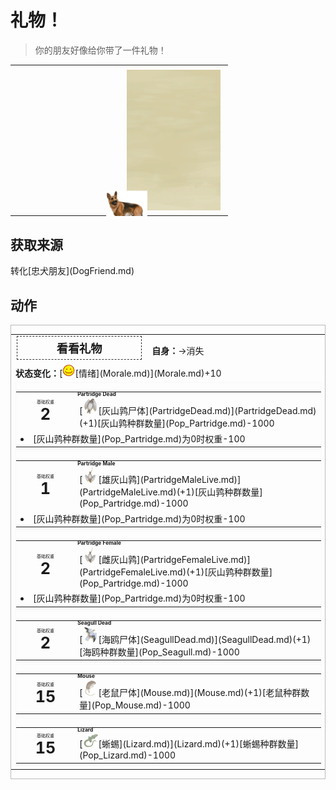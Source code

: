 # 礼物！  
> 你的朋友好像给你带了一件礼物！  
  
<table class="table table-bordered" data-toggle="table"  data-show-header="false"><thead style="display:none"><tr ><th  style="width:50%;text-align:left;vertical-align:top;"  data-sortable="true"  >title</th><th  style="width:50%;text-align:left;vertical-align:top;"  ></th></tr></thead><tr ><td  style="width:50%;text-align:left;vertical-align:top;"  ></td><td  style="width:50%;text-align:left;vertical-align:top;"  ><div style="float:right; margin:5px"><div class="gamecard" style="width:150px; height:225px;"><a href="Event_DogFriendGift.md" style="color:black"><img class="bg" decoding="async" src="../wiki/Sprite/BG_SandFront.png" href="a.md" style="max-width:150px;max-height:225px;"><img decoding="async" src="../wiki/Sprite/Dog.png" class="cardimage" style="transform: translate(-50%, -50%) scale(0.4398826979472141);"><span style="font-size: 25px;">礼物！</span></a></div></div></td></tr></tbody></table>  
  
## 获取来源  
<div style="display:inline-block"><div class="gamedatalist" style="text-align:left;min-width:200px;min-height:0px;"><div style="display:inline-block"><div style="display:inline-block;vertical-align:middle;">转化</div><div style="display:inline-block;vertical-align:middle;">[忠犬朋友](DogFriend.md)</div></div></div></div>  
  
## 动作  
<div  style="border:1px solid #BBB"><table><tr><td rowspan="2" style="width:200px;text-align:center;font-size:1.3em;font-weight:bold"><div style="padding:5px;border:1px dashed #333"><div>看看礼物</div></div></td><td></td></tr><tr><td><b>自身：</b>→消失</td></tr><tr><td colspan="2"><b>状态变化：</b>[<div style="width:20px;display:inline-block;text-align:center"><img decoding="async" src="../wiki/Sprite/Content.png" href="a.md" style="max-width:20px;max-height:20px;"></div>[情绪](Morale.md)](Morale.md)+10</td></tr><tr><td colspan="2"><div style="columns:auto"><div style="display:inline-block;width:100%;break-inside: avoid;border:1px solid #F8F8F8"><table style="margin-bottom:3px;"><tr><td rowspan=2 style="text-align:center" width="80px"><div style="font-size:0.5em">基础权重</div><div style="font-size:1.8em;font-weight:bold">2</div></td><td style="font-size:0.6em;line-height:0.6em;font-weight:bold">Partridge Dead</td></tr><tr><td>[<div style="width:25px;display:inline-block;text-align:center"><img decoding="async" src="../wiki/Sprite/PartridgeDead.png" href="a.md" style="max-width:25px;max-height:25px;"></div>[灰山鹑尸体](PartridgeDead.md)](PartridgeDead.md)(+1)[灰山鹑种群数量](Pop_Partridge.md)-1000</td></tr><tr><td colspan=2><li>[灰山鹑种群数量](Pop_Partridge.md)为0时权重-100</li></td></tr></table></div><div style="display:inline-block;width:100%;break-inside: avoid;border:1px solid #F8F8F8"><table style="margin-bottom:3px;"><tr><td rowspan=2 style="text-align:center" width="80px"><div style="font-size:0.5em">基础权重</div><div style="font-size:1.8em;font-weight:bold">1</div></td><td style="font-size:0.6em;line-height:0.6em;font-weight:bold">Partridge Male</td></tr><tr><td>[<div style="width:25px;display:inline-block;text-align:center"><img decoding="async" src="../wiki/Sprite/PartridgeHangingMale.png" href="a.md" style="max-width:25px;max-height:25px;"></div>[雄灰山鹑](PartridgeMaleLive.md)](PartridgeMaleLive.md)(+1)[灰山鹑种群数量](Pop_Partridge.md)-1000</td></tr><tr><td colspan=2><li>[灰山鹑种群数量](Pop_Partridge.md)为0时权重-100</li></td></tr></table></div><div style="display:inline-block;width:100%;break-inside: avoid;border:1px solid #F8F8F8"><table style="margin-bottom:3px;"><tr><td rowspan=2 style="text-align:center" width="80px"><div style="font-size:0.5em">基础权重</div><div style="font-size:1.8em;font-weight:bold">2</div></td><td style="font-size:0.6em;line-height:0.6em;font-weight:bold">Partridge Female</td></tr><tr><td>[<div style="width:25px;display:inline-block;text-align:center"><img decoding="async" src="../wiki/Sprite/PartridgeHanging.png" href="a.md" style="max-width:25px;max-height:25px;"></div>[雌灰山鹑](PartridgeFemaleLive.md)](PartridgeFemaleLive.md)(+1)[灰山鹑种群数量](Pop_Partridge.md)-1000</td></tr><tr><td colspan=2><li>[灰山鹑种群数量](Pop_Partridge.md)为0时权重-100</li></td></tr></table></div><div style="display:inline-block;width:100%;break-inside: avoid;border:1px solid #F8F8F8"><table style="margin-bottom:3px;"><tr><td rowspan=2 style="text-align:center" width="80px"><div style="font-size:0.5em">基础权重</div><div style="font-size:1.8em;font-weight:bold">2</div></td><td style="font-size:0.6em;line-height:0.6em;font-weight:bold">Seagull Dead</td></tr><tr><td>[<div style="width:25px;display:inline-block;text-align:center"><img decoding="async" src="../wiki/Sprite/SeagullDead.png" href="a.md" style="max-width:25px;max-height:25px;"></div>[海鸥尸体](SeagullDead.md)](SeagullDead.md)(+1)[海鸥种群数量](Pop_Seagull.md)-1000</td></tr></table></div><div style="display:inline-block;width:100%;break-inside: avoid;border:1px solid #F8F8F8"><table style="margin-bottom:3px;"><tr><td rowspan=2 style="text-align:center" width="80px"><div style="font-size:0.5em">基础权重</div><div style="font-size:1.8em;font-weight:bold">15</div></td><td style="font-size:0.6em;line-height:0.6em;font-weight:bold">Mouse</td></tr><tr><td>[<div style="width:25px;display:inline-block;text-align:center"><img decoding="async" src="../wiki/Sprite/Mouse.png" href="a.md" style="max-width:25px;max-height:25px;"></div>[老鼠尸体](Mouse.md)](Mouse.md)(+1)[老鼠种群数量](Pop_Mouse.md)-1000</td></tr></table></div><div style="display:inline-block;width:100%;break-inside: avoid;border:1px solid #F8F8F8"><table style="margin-bottom:3px;"><tr><td rowspan=2 style="text-align:center" width="80px"><div style="font-size:0.5em">基础权重</div><div style="font-size:1.8em;font-weight:bold">15</div></td><td style="font-size:0.6em;line-height:0.6em;font-weight:bold">Lizard</td></tr><tr><td>[<div style="width:25px;display:inline-block;text-align:center"><img decoding="async" src="../wiki/Sprite/Lizard.png" href="a.md" style="max-width:25px;max-height:25px;"></div>[蜥蜴](Lizard.md)](Lizard.md)(+1)[蜥蜴种群数量](Pop_Lizard.md)-1000</td></tr></table></div></div></td></tr></table></div>  
  
  


<script>document.title="礼物！ - 卡牌生存百科 Card Survival Wiki";</script>